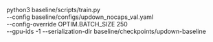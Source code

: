 python3 baseline/scripts/train.py \
    --config baseline/configs/updown_nocaps_val.yaml \
    --config-override OPTIM.BATCH_SIZE 250 \
    --gpu-ids -1 --serialization-dir baseline/checkpoints/updown-baseline